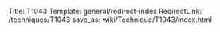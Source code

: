 Title: T1043
Template: general/redirect-index
RedirectLink: /techniques/T1043
save_as: wiki/Technique/T1043/index.html